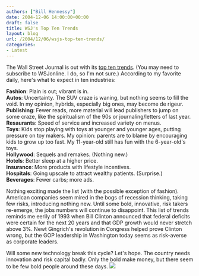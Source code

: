 ```yaml
---
authors: ["Bill Hennessy"]
date: 2004-12-06 14:00:00+00:00
draft: false
title: WSJ's Top Ten Trends
layout: blog
url: /2004/12/06/wsjs-top-ten-trends/
categories:
- Latest
---
```


The Wall Street Journal is out with its [top ten trends](https://online.wsj.com/page/0,,2_1113,00.html?mod=home_in_depth_reports). (You may need to subscribe to WSJonline. I do, so I'm not sure.) According to my favorite daily, here's what to expect in ten industries:  
  
**Fashion**: Plain is out; vibrant is in.  
**Autos**: Uncertainty. The SUV craze is waning, but nothing seems to fill the void. In my opinion, hybrids, especially big ones, may become de rigeur.  
**Publishing**: Fewer reads, more material will lead publishers to jump on some craze, like the spiritualism of the 90s or journaling/letters of last year.  
**Resaurants**: Speed of service and increased variety on menus.  
**Toys**: Kids stop playing with toys at younger and younger ages, putting pressure on toy makers. My opinion: parents are to blame by encouraging kids to grow up too fast. My 11-year-old still has fun with the 6-year-old's toys.   
**Hollywood**: Sequels and remakes. (Nothing new.)  
**Hotels**: Better sleep at a higher price.  
**Insurance**: More products with lifestyle incentives.  
**Hospitals**: Going upscale to attract wealthy patients. (Surprise.)  
**Beverages**: Fewer carbs; more ads.   
  
Nothing exciting made the list (with the possible exception of fashion). American companies seem mired in the bogs of recession thinking, taking few risks, introducing nothing new. Until some bold, innovative, risk takers re-emerge, the jobs numbers will continue to disappoint. This list of trends reminds me eerily of 1993 when Bill Clinton announced that federal deficits were certain for the next 20 years and that GDP growth would never stretch above 3%. Newt Gingrich's revolution in Congress helped prove Clinton wrong, but the GOP leadership in Washington today seems as risk-averse as corporate leaders.  
  
Will some new technology break this cycle? Let's hope. The country needs innovation and risk capital badly. Only the bold make money, but there seem to be few bold people around these days. ![](https://blog.billhennessy.com/aggbug.aspx?PostID=469)

